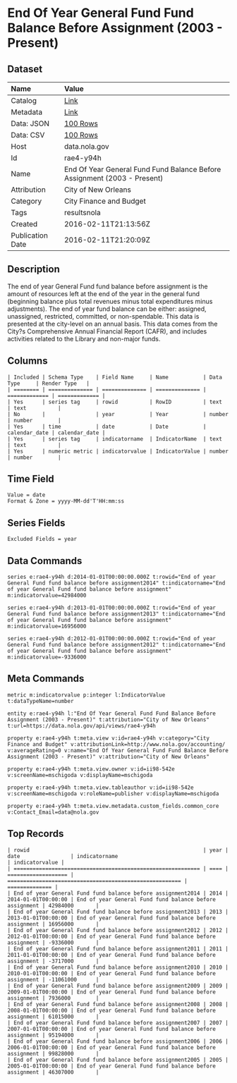 # End Of Year General Fund Fund Balance Before Assignment (2003 - Present)

## Dataset

| Name | Value |
| :--- | :---- |
| Catalog | [Link](https://catalog.data.gov/dataset/end-of-year-general-fund-fund-balance-before-assignment-2003-present) |
| Metadata | [Link](https://data.nola.gov/api/views/rae4-y94h) |
| Data: JSON | [100 Rows](https://data.nola.gov/api/views/rae4-y94h/rows.json?max_rows=100) |
| Data: CSV | [100 Rows](https://data.nola.gov/api/views/rae4-y94h/rows.csv?max_rows=100) |
| Host | data.nola.gov |
| Id | rae4-y94h |
| Name | End Of Year General Fund Fund Balance Before Assignment (2003 - Present) |
| Attribution | City of New Orleans |
| Category | City Finance and Budget |
| Tags | resultsnola |
| Created | 2016-02-11T21:13:56Z |
| Publication Date | 2016-02-11T21:20:09Z |

## Description

The end of year General Fund fund balance before assignment is the amount of resources left at the end of the year in the general fund (beginning balance plus total revenues minus total expenditures minus adjustments). The end of year fund balance can be either: assigned, unassigned, restricted, committed, or non-spendable. This data is presented at the city-level on an annual basis.  This data comes from the City?s Comprehensive Annual Financial Report (CAFR), and includes activities related to the Library and non-major funds.

## Columns

```ls
| Included | Schema Type    | Field Name     | Name           | Data Type     | Render Type   |
| ======== | ============== | ============== | ============== | ============= | ============= |
| Yes      | series tag     | rowid          | RowID          | text          | text          |
| No       |                | year           | Year           | number        | number        |
| Yes      | time           | date           | Date           | calendar_date | calendar_date |
| Yes      | series tag     | indicatorname  | IndicatorName  | text          | text          |
| Yes      | numeric metric | indicatorvalue | IndicatorValue | number        | number        |
```

## Time Field

```ls
Value = date
Format & Zone = yyyy-MM-dd'T'HH:mm:ss
```

## Series Fields

```ls
Excluded Fields = year
```

## Data Commands

```ls
series e:rae4-y94h d:2014-01-01T00:00:00.000Z t:rowid="End of year General Fund fund balance before assignment2014" t:indicatorname="End of year General Fund fund balance before assignment" m:indicatorvalue=42984000

series e:rae4-y94h d:2013-01-01T00:00:00.000Z t:rowid="End of year General Fund fund balance before assignment2013" t:indicatorname="End of year General Fund fund balance before assignment" m:indicatorvalue=16956000

series e:rae4-y94h d:2012-01-01T00:00:00.000Z t:rowid="End of year General Fund fund balance before assignment2012" t:indicatorname="End of year General Fund fund balance before assignment" m:indicatorvalue=-9336000
```

## Meta Commands

```ls
metric m:indicatorvalue p:integer l:IndicatorValue t:dataTypeName=number

entity e:rae4-y94h l:"End Of Year General Fund Fund Balance Before Assignment (2003 - Present)" t:attribution="City of New Orleans" t:url=https://data.nola.gov/api/views/rae4-y94h

property e:rae4-y94h t:meta.view v:id=rae4-y94h v:category="City Finance and Budget" v:attributionLink=http://www.nola.gov/accounting/ v:averageRating=0 v:name="End Of Year General Fund Fund Balance Before Assignment (2003 - Present)" v:attribution="City of New Orleans"

property e:rae4-y94h t:meta.view.owner v:id=ii98-542e v:screenName=mschigoda v:displayName=mschigoda

property e:rae4-y94h t:meta.view.tableauthor v:id=ii98-542e v:screenName=mschigoda v:roleName=publisher v:displayName=mschigoda

property e:rae4-y94h t:meta.view.metadata.custom_fields.common_core v:Contact_Email=data@nola.gov
```

## Top Records

```ls
| rowid                                                       | year | date                | indicatorname                                           | indicatorvalue | 
| =========================================================== | ==== | =================== | ======================================================= | ============== | 
| End of year General Fund fund balance before assignment2014 | 2014 | 2014-01-01T00:00:00 | End of year General Fund fund balance before assignment | 42984000       | 
| End of year General Fund fund balance before assignment2013 | 2013 | 2013-01-01T00:00:00 | End of year General Fund fund balance before assignment | 16956000       | 
| End of year General Fund fund balance before assignment2012 | 2012 | 2012-01-01T00:00:00 | End of year General Fund fund balance before assignment | -9336000       | 
| End of year General Fund fund balance before assignment2011 | 2011 | 2011-01-01T00:00:00 | End of year General Fund fund balance before assignment | -3717000       | 
| End of year General Fund fund balance before assignment2010 | 2010 | 2010-01-01T00:00:00 | End of year General Fund fund balance before assignment | -11061000      | 
| End of year General Fund fund balance before assignment2009 | 2009 | 2009-01-01T00:00:00 | End of year General Fund fund balance before assignment | 7936000        | 
| End of year General Fund fund balance before assignment2008 | 2008 | 2008-01-01T00:00:00 | End of year General Fund fund balance before assignment | 61015000       | 
| End of year General Fund fund balance before assignment2007 | 2007 | 2007-01-01T00:00:00 | End of year General Fund fund balance before assignment | 95194000       | 
| End of year General Fund fund balance before assignment2006 | 2006 | 2006-01-01T00:00:00 | End of year General Fund fund balance before assignment | 99828000       | 
| End of year General Fund fund balance before assignment2005 | 2005 | 2005-01-01T00:00:00 | End of year General Fund fund balance before assignment | 46307000       | 
```